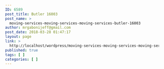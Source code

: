 ```yaml
---
ID: 6589
post_title: Butler 16003
post_name: >
  moving-services-moving-services-moving-services-butler-16003
author: mrgabonijeff@gmail.com
post_date: 2018-03-28 01:47:17
layout: page
link: >
  http://localhost/wordpress/moving-services-moving-services-moving-services-butler-16003/
published: true
tags: [ ]
categories: [ ]
---
```

